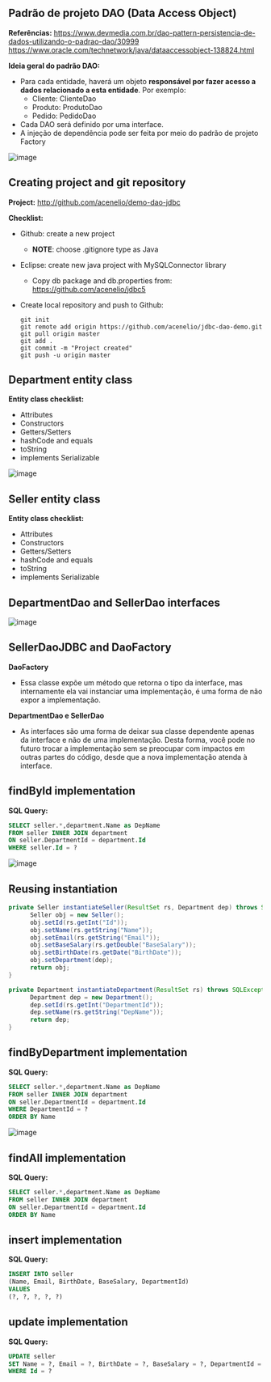 ## Padrão de projeto DAO (Data Access Object)

**Referências:**
https://www.devmedia.com.br/dao-pattern-persistencia-de-dados-utilizando-o-padrao-dao/30999
https://www.oracle.com/technetwork/java/dataaccessobject-138824.html

**Ideia geral do padrão DAO:**
- Para cada entidade, haverá um objeto **responsável por fazer acesso a dados relacionado a esta
entidade**. Por exemplo:
  - Cliente: ClienteDao
  - Produto: ProdutoDao
  - Pedido: PedidoDao
- Cada DAO será definido por uma interface.
- A injeção de dependência pode ser feita por meio do padrão de projeto Factory

![image](https://user-images.githubusercontent.com/56324728/90800594-40c3ff00-e2eb-11ea-84ab-f23f8f381da9.png)

## Creating project and git repository

**Project:** http://github.com/acenelio/demo-dao-jdbc

**Checklist:**
- Github: create a new project
  - **NOTE**: choose .gitignore type as Java
- Eclipse: create new java project with MySQLConnector library
  - Copy db package and db.properties from: https://github.com/acenelio/jdbc5
- Create local repository and push to Github:
        
      git init
      git remote add origin https://github.com/acenelio/jdbc-dao-demo.git
      git pull origin master
      git add .
      git commit -m "Project created"
      git push -u origin master
 
## Department entity class

**Entity class checklist:**
- Attributes
- Constructors
- Getters/Setters
- hashCode and equals
- toString
- implements Serializable

![image](https://user-images.githubusercontent.com/56324728/90803554-49b6cf80-e2ef-11ea-826c-26653786224a.png)

## Seller entity class

**Entity class checklist:**
- Attributes
- Constructors
- Getters/Setters
- hashCode and equals
- toString
- implements Serializable

## DepartmentDao and SellerDao interfaces

![image](https://user-images.githubusercontent.com/56324728/90810304-1d07b580-e2f9-11ea-969f-da17c49d82e8.png)

## SellerDaoJDBC and DaoFactory

**DaoFactory**
- Essa classe expõe um método que retorna o tipo da interface, mas internamente
ela vai instanciar uma implementação, é uma forma de não expor a implementação.

**DepartmentDao e SellerDao**
- As interfaces são uma forma de deixar sua classe dependente apenas da interface e
não de uma implementação. Desta forma, você pode no futuro trocar a
implementação sem se preocupar com impactos em outras partes do código, desde
que a nova implementação atenda à interface.

## findById implementation

**SQL Query:**

```sql
SELECT seller.*,department.Name as DepName
FROM seller INNER JOIN department
ON seller.DepartmentId = department.Id
WHERE seller.Id = ?
```

![image](https://user-images.githubusercontent.com/56324728/90812487-905ef680-e2fc-11ea-89d4-a63668b5bdaa.png)

## Reusing instantiation

```java
private Seller instantiateSeller(ResultSet rs, Department dep) throws SQLException {
      Seller obj = new Seller();
      obj.setId(rs.getInt("Id"));
      obj.setName(rs.getString("Name"));
      obj.setEmail(rs.getString("Email"));
      obj.setBaseSalary(rs.getDouble("BaseSalary"));
      obj.setBirthDate(rs.getDate("BirthDate"));
      obj.setDepartment(dep);
      return obj;
}

private Department instantiateDepartment(ResultSet rs) throws SQLException {
      Department dep = new Department();
      dep.setId(rs.getInt("DepartmentId"));
      dep.setName(rs.getString("DepName"));
      return dep;
}
```

## findByDepartment implementation

**SQL Query:**
```sql
SELECT seller.*,department.Name as DepName
FROM seller INNER JOIN department
ON seller.DepartmentId = department.Id
WHERE DepartmentId = ?
ORDER BY Name
```

![image](https://user-images.githubusercontent.com/56324728/90817696-8b9e4080-e304-11ea-9ea0-d81a4fa9da8f.png)

## findAll implementation

**SQL Query:**
```sql
SELECT seller.*,department.Name as DepName
FROM seller INNER JOIN department
ON seller.DepartmentId = department.Id
ORDER BY Name
```

## insert implementation

**SQL Query:**
```sql
INSERT INTO seller
(Name, Email, BirthDate, BaseSalary, DepartmentId)
VALUES
(?, ?, ?, ?, ?)
```

## update implementation

**SQL Query:**
```sql
UPDATE seller
SET Name = ?, Email = ?, BirthDate = ?, BaseSalary = ?, DepartmentId = ?
WHERE Id = ?
```


